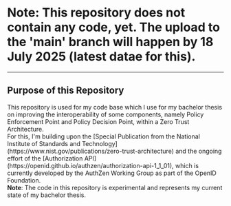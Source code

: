 <h1>Note: This repository does not contain any code, yet. The upload to the 'main' branch will happen by 18 July 2025 (latest datae for this). </h1>
<hr class="dotted">

<h2>Purpose of this Repository</h2>
This repository is used for my code base which I use for my bachelor thesis on improving the interoperability of some components, namely Policy Enforcement Point and Policy Decision Point, within a Zero Trust Architecture.<br />
For this, I'm building upon the [Special Publication from the National Institute of Standards and Technology](https://www.nist.gov/publications/zero-trust-architecture) and the ongoing effort of the [Authorization API](https://openid.github.io/authzen/authorization-api-1_1_01), which is currently developed by the AuthZen Working Group as part of the OpenID Foundation.<br /> 
<b>Note</b>: The code in this repository is experimental and represents my current state of my bachelor thesis.
